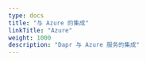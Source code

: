 ```yaml
---
type: docs
title: "与 Azure 的集成"
linkTitle: "Azure"
weight: 1000
description: "Dapr 与 Azure 服务的集成"
---
```


